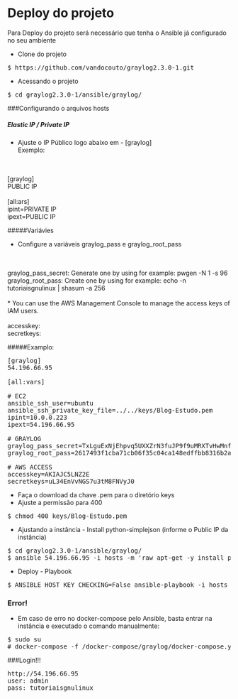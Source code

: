 
# Deploy do projeto

Para Deploy do projeto será necessário que tenha o Ansible já configurado no seu ambiente

* Clone do projeto
<pre>
$ https://github.com/vandocouto/graylog2.3.0-1.git
</pre> 

* Acessando o projeto

<pre>
$ cd graylog2.3.0-1/ansible/graylog/
</pre>


###Configurando o arquivos hosts
 
##### Elastic IP / Private IP
* Ajuste o IP Público logo abaixo em - [graylog]</br>
Exemplo:
<br>
<br>
[graylog]
<br>
PUBLIC IP
<br>
<br>
[all:ars]
<br>
ipint=PRIVATE IP
<br>
ipext=PUBLIC IP

#####Variávies
* Configure a variáveis graylog_pass e graylog_root_pass
<br>
<br>
graylog_pass_secret: Generate one by using for example: pwgen -N 1 -s 96
<br>
graylog_root_pass: Create one by using for example: echo -n tutoriaisgnulinux | shasum -a 256
<br>
<br>
* You can use the AWS Management Console to manage the access keys of IAM users.
<br>
<br>
accesskey: 
<br>
secretkeys:


#####Examplo:

<pre>
[graylog]
54.196.66.95

[all:vars]

# EC2
ansible_ssh_user=ubuntu
ansible_ssh_private_key_file=../../keys/Blog-Estudo.pem
ipint=10.0.0.223
ipext=54.196.66.95

# GRAYLOG
graylog_pass_secret=TxLguExNjEhpvq5UXXZrN3fuJP9f9uMRXTvHwMnfeyinguB83MSzOYWWvRIjiIIH4PujzQqHgSn9I2TqUslLmAaTFCNqA5qx
graylog_root_pass=2617493f1cba71cb06f35c04ca148edffbb8316b2ae63dfd60fad268618f68b6

# AWS ACCESS
accesskey=AKIAJC5LNZ2E
secretkeys=uL34EnVvNGS7u3tM8FNVyJ0
</pre>

* Faça o download da chave .pem para o diretório keys 
* Ajuste a permissão para 400
<pre>
$ chmod 400 keys/Blog-Estudo.pem
</pre>
* Ajustando a instância - Install python-simplejson (informe o Public IP da instância)
<pre>
$ cd graylog2.3.0-1/ansible/graylog/
$ ansible 54.196.66.95 -i hosts -m 'raw apt-get -y install python-simplejson' -b
</pre>

* Deploy - Playbook
<pre>
$ ANSIBLE_HOST_KEY_CHECKING=False ansible-playbook -i hosts ./tasks/main.yml
</pre>


### Error!
* Em caso de erro no docker-compose pelo Ansible, basta entrar na instância e executado o comando manualmente:
<pre>
$ sudo su
# docker-compose -f /docker-compose/graylog/docker-compose.yml up -d logspout
</pre>

###Login!!!

<pre>
http://54.196.66.95
user: admin
pass: tutoriaisgnulinux
</pre>

